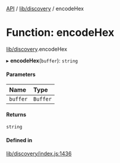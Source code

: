 [API](../README.md) / [lib/discovery](../modules/lib_discovery.md) / encodeHex

# Function: encodeHex

[lib/discovery](../modules/lib_discovery.md).encodeHex

▸ **encodeHex**(`buffer`): `string`

#### Parameters

| Name | Type |
| :------ | :------ |
| `buffer` | `Buffer` |

#### Returns

`string`

#### Defined in

[lib/discovery/index.js:1436](https://github.com/digidem/mapeo-core-next/blob/8584770/lib/discovery/index.js#L1436)
